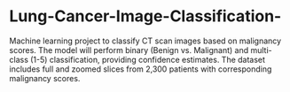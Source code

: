 # Lung-Cancer-Image-Classification-
Machine learning project to classify CT scan images based on malignancy scores. The model will perform binary (Benign vs. Malignant) and multi-class (1-5) classification, providing confidence estimates. The dataset includes full and zoomed slices from 2,300 patients with corresponding malignancy scores.
